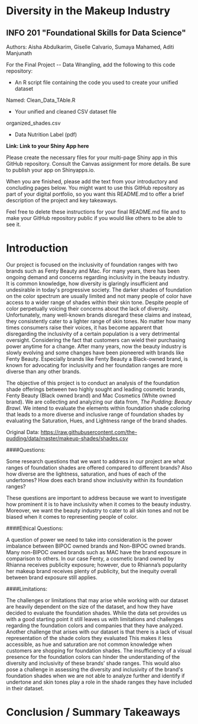 # Diversity in the Makeup Industry 
## INFO 201 "Foundational Skills for Data Science"


Authors: Aisha Abdulkarim, Giselle Calvario, 
Sumaya Mahamed, Aditi Manjunath 

For the Final Project -- Data Wrangling, add the following to this code repository:

* An R script file containing the code you used to create your unified dataset 

Named: Clean_Data_TAble.R

* Your unified and cleaned CSV dataset file

organized_shades.csv

* Data Nutrition Label (pdf) 


**Link: Link to your Shiny App here**

Please create the necessary files for your multi-page Shiny app in this GitHub repository. Consult the Canvas assignment for more details. Be sure to publish your app on Shinyapps.io.

When you are finished, please add the text from your introductory and concluding pages below. You might want to use this GitHub repository as part of your digital portfolio, so you want this README.md to offer a brief description of the project and key takeaways.

Feel free to delete these instructions for your final README.md file and to make your GitHub repository public if you would like others to be able to see it. 

# Introduction

Our project is focused on the inclusivity of foundation ranges with two brands such as Fenty Beauty and Mac. For many years, there has been ongoing demand and concerns regarding inclusivity in the beauty industry. It is common knowledge, how diversity is glaringly insufficient and undesirable in today's progressive society. The darker shades of foundation on the color spectrum are usually limited and not many people of color have access to a wider range of shades within their skin tone. Despite people of color perpetually voicing their concerns about the lack of diversity. Unfortunately, many well-known brands disregard these claims and instead, they consistently cater to a lighter range of skin tones. No matter how many times consumers raise their voices, it has become apparent that disregarding the inclusivity of a certain population is a very detrimental oversight. Considering the fact that customers can wield their purchasing power anytime for a change. After many years, now the beauty industry is slowly evolving and some changes have been pioneered with brands like Fenty Beauty. Especially brands like Fenty Beauty a Black-owned brand, is known for advocating for inclusivity and her foundation ranges are more diverse than any other brands. 

The objective of this project is to conduct an analysis of the foundation shade offerings between two highly sought and leading cosmetic brands, Fenty Beauty (Black owned brand) and Mac Cosmetics (White owned brand). We are collecting and analyzing our data from, *The Pudding: Beauty Brawl*. We intend to evaluate the elements within foundation shade coloring that leads to a more diverse and inclusive range of foundation shades by evaluating the Saturation, Hues, and Lightness range of the brand shades.  


Original Data:  https://raw.githubusercontent.com/the-pudding/data/master/makeup-shades/shades.csv

####Questions: 

Some research questions that we want to address in our project are what ranges of foundation shades are offered compared to different brands? Also how diverse are the lightness, saturation, and hues of each of the undertones? How does each brand show inclusivity within its foundation ranges? 

These questions are important to address because we want to investigate how prominent it is to have inclusivity when it comes to the beauty industry. Moreover, we want the beauty industry to cater to all skin tones and not be biased when it comes to representing people of color.

####Ethical Questions: 

A question of power we need to take into consideration is the power imbalance between BIPOC owned brands and Non-BIPOC owned brands. Many non-BIPOC owned brands such as MAC have the brand exposure in comparison to others. In our case Fenty, a cosmetic brand owned by Rhianna receives publicity exposure; however, due to Rhianna’s popularity her makeup brand receives plenty of publicity, but the inequity overall between brand exposure still applies. 

####Limitations: 

The challenges or limitations that may arise while working with our dataset are heavily dependent on the size of the dataset, and how they have decided to evaluate the foundation shades. While the data set provides us with a good starting point it still leaves us with limitations and challenges regarding the foundation colors and companies that they have analyzed. Another challenge that arises with our dataset is that there is a lack of visual representation of the shade colors they evaluated This makes it less accessible, as hue and saturation are not common knowledge when customers are shopping for foundation shades. The insufficiency of a visual presence for the foundation colors can hinder the understanding of the diversity and inclusivity of these brands’ shade ranges. This would also pose a challenge in assessing the diversity and inclusivity of the brand's foundation shades when we are not able to analyze further and identify if undertone and skin tones play a role in the shade ranges they have included in their dataset.


# Conclusion / Summary Takeaways

